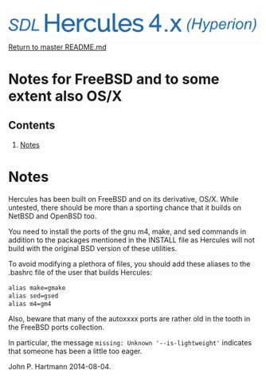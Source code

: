 ![test image](images/image_header_herculeshyperionSDL.png)
[Return to master README.md](../README.md)
# Notes for FreeBSD and to some extent also OS/X
## Contents
1. [Notes](#Notes)
# Notes
Hercules has been built on FreeBSD and on its derivative, OS/X.  While untested, there should be more than a sporting chance that it builds on NetBSD and OpenBSD too.

You need to install the ports of the gnu m4, make, and sed commands in addition to the packages mentioned in the INSTALL file as Hercules will not build with the original BSD version of these utilities.

To avoid modifying a plethora of files, you should add these aliases to the .bashrc file of the user that builds Hercules:
```
alias make=gmake
alias sed=gsed
alias m4=gm4
```

Also, beware that many of the autoxxxx ports are rather old in the tooth in the FreeBSD ports collection.

In particular, the message `missing: Unknown '--is-lightweight'` indicates that someone has been a little too eager.

John P. Hartmann 2014-08-04.
